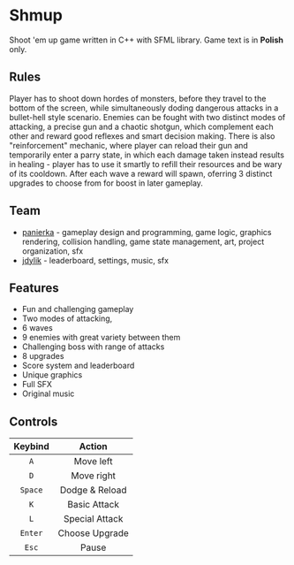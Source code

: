 # Shmup
Shoot 'em up game written in C++ with SFML library. 
Game text is in **Polish** only.

## Rules
Player has to shoot down hordes of monsters, before they travel to the bottom of the screen, while simultaneously doding dangerous attacks in a bullet-hell style scenario. 
Enemies can be fought with two distinct modes of attacking, a precise gun and a chaotic shotgun, which complement each other and reward good reflexes and smart decision making. 
There is also "reinforcement" mechanic, where player can reload their gun and temporarily enter a parry state, in which each damage taken instead results in healing - 
player has to use it smartly to refill their resources and be wary of its cooldown.
After each wave a reward will spawn, oferring 3 distinct upgrades to choose from for boost in later gameplay.


## Team
- [panierka](https://github.com/panierka) - gameplay design and programming, game logic, graphics rendering, collision handling, game state management, art, project organization, sfx
- [jdylik](https://github.com/jdylik) - leaderboard, settings, music, sfx

## Features
- Fun and challenging gameplay
- Two modes of attacking, 
- 6 waves
- 9 enemies with great variety between them
- Challenging boss with range of attacks
- 8 upgrades
- Score system and leaderboard
- Unique graphics
- Full SFX
- Original music

## Controls
| Keybind | Action |
| :---: | :---: |
| `A` | Move left |
| `D` | Move right |
| `Space` | Dodge & Reload |
| `K` | Basic Attack |
| `L` | Special Attack |
| `Enter` | Choose Upgrade | 
| `Esc` | Pause |
